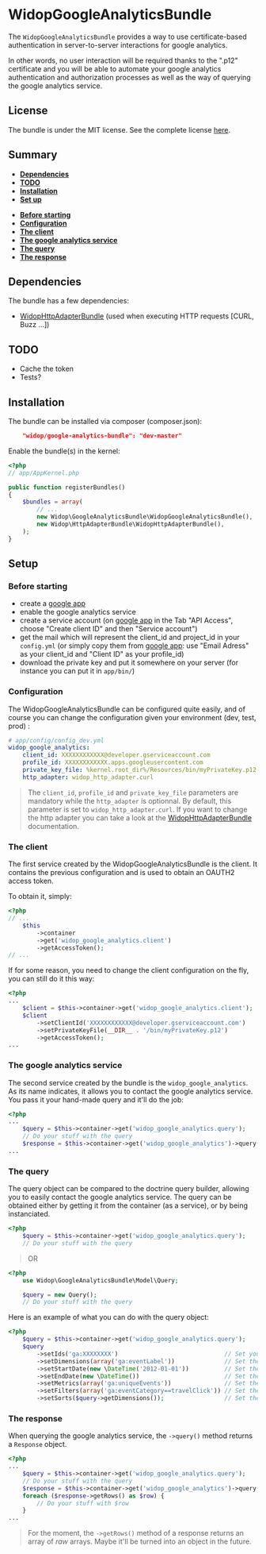 # WidopGoogleAnalyticsBundle

The `WidopGoogleAnalyticsBundle` provides a way to use certificate-based authentication in server-to-server interactions for google analytics.

In other words, no user interaction will be required thanks to the ".p12" certificate and you will be able to automate your google analytics authentication and authorization processes as well as the way of querying the google analytics service.

License
-------

The bundle is under the MIT license. See the complete license [here](http://github.com/widop/WidopGoogleAnalyticsBundle/blob/master/Resources/meta/LICENSE).


## Summary
* **[Dependencies](#dependencies)**
* **[TODO](#todo)**
* **[Installation](#install)**
* **[Set up](#setup)**
 - **[Before starting](#foreword)**
 - **[Configuration](#conf)**
 - **[The client](#client)**
 - **[The google analytics service](#ga-service)**
 - **[The query](#query)**
 - **[The response](#response)**

## <a name="dependencies"/> Dependencies
The bundle has a few dependencies:
* [WidopHttpAdapterBundle](https://github.com/widop/WidopHttpAdapterBundle) (used when executing HTTP requests [CURL, Buzz ...])

## <a name="todo"/> TODO
* Cache the token
* Tests?

## <a name="install"/> Installation
The bundle can be installed via composer (composer.json):
```json
    "widop/google-analytics-bundle": "dev-master"
```

Enable the bundle(s) in the kernel:

```php
<?php
// app/AppKernel.php

public function registerBundles()
{
    $bundles = array(
        // ...
        new Widop\GoogleAnalyticsBundle\WidopGoogleAnalyticsBundle(),
        new Widop\HttpAdapterBundle\WidopHttpAdapterBundle(),
    );
}
```

## <a name="setup"/> Setup
### <a name="foreword"/> Before starting
* create a [google app](http://code.google.com/apis/console)
* enable the google analytics service
* create a service account (on [google app](http://code.google.com/apis/console) in the Tab "API Access", choose "Create client ID" and then "Service account")
* get the mail which will represent the client_id and project_id in your ```config.yml``` (or simply copy them from [google app](http://code.google.com/apis/console): use "Email Adress" as your client_id and "Client ID" as your profile_id)
* download the private key and put it somewhere on your server (for instance you can put it in ```app/bin/```)

### <a name="conf"/> Configuration

The WidopGoogleAnalyticsBundle can be configured quite easily, and of course you can change the configuration given your environment (dev, test, prod) :

```yml
# app/config/config_dev.yml
widop_google_analytics:
    client_id: XXXXXXXXXXXX@developer.gserviceaccount.com
    profile_id: XXXXXXXXXXXX.apps.googleusercontent.com
    private_key_file: %kernel.root_dir%/Resources/bin/myPrivateKey.p12
    http_adapter: widop_http_adapter.curl
```

> The ```client_id```, ```profile_id``` and ```private_key_file``` parameters are mandatory while the ```http_adapter``` is optionnal. By default, this parameter is set to ```widop_http_adapter.curl```. If you want to change the http adapter you can take a look at the [WidopHttpAdapterBundle](https://github.com/widop/WidopHttpAdapterBundle) documentation.

### <a name="client"/> The client
The first service created by the WidopGoogleAnalyticsBundle is the client.
It contains the previous configuration and is used to obtain an OAUTH2 access token.

To obtain it, simply:

```php
<?php
// ...
    $this
        ->container
        ->get('widop_google_analytics.client')
        ->getAccessToken();
// ...
```

If for some reason, you need to change the client configuration on the fly, you can still do it this way:
```php
<?php
...
    $client = $this->container->get('widop_google_analytics.client');
    $client
        ->setClientId('XXXXXXXXXXXX@developer.gserviceaccount.com')
        ->setPrivateKeyFile(__DIR__ . '/bin/myPrivateKey.p12')
        ->getAccessToken();
...
```

### <a name="ga-service"/> The google analytics service
The second service created by the bundle is the ```widop_google_analytics```.
As its name indicates, it allows you to contact the google analytics service.
You pass it your hand-made query and it'll do the job:

```php
<?php
...
    $query = $this->container->get('widop_google_analytics.query');
    // Do your stuff with the query
    $response = $this->container->get('widop_google_analytics')->query($query);
...
```

### <a name="query"/> The query
The query object can be compared to the doctrine query builder, allowing you to easily contact the google analytics service. The query can be obtained either by getting it from the container (as a service), or by being instanciated.

```php
<?php
    $query = $this->container->get('widop_google_analytics.query');
    // Do your stuff with the query
```
> OR

```php
<?php
    use Widop\GoogleAnalyticsBundle\Model\Query;

    $query = new Query();
    // Do your stuff with the query
```

Here is an example of what you can do with the query object:
```php
<?php
    $query = $this->container->get('widop_google_analytics.query');
    $query
        ->setIds('ga:XXXXXXXX')                              // Set your app id
        ->setDimensions(array('ga:eventLabel'))              // Set the dimensions to query
        ->setStartDate(new \DateTime('2012-01-01'))          // Set the start-date parameter
        ->setEndDate(new \DateTime())                        // Set the end-date parameter
        ->setMetrics(array('ga:uniqueEvents'))               // Set the metrics to query
        ->setFilters(array('ga:eventCategory==travelClick')) // Set the filters
        ->setSorts($query->getDimensions());                 // Set the sorting parameters
```

### <a name="response"/> The response
When querying the google analytics service, the ```->query()``` method returns a ```Response``` object.

```php
<?php
...
    $query = $this->container->get('widop_google_analytics.query');
    // Do your stuff with the query
    $response = $this->container->get('widop_google_analytics')->query($query);
    foreach ($response->getRows() as $row) {
        // Do your stuff with $row
    }
...
```

> For the moment, the `->getRows()` method of a response returns an array of *raw* arrays. Maybe it'll be turned into an object in the future.